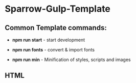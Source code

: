 # Sparrow-Gulp-Template

## Common Template commands:

* __npm run start__ - start development

* __npm run fonts__ - convert & import fonts

* __npm run min__ - Minification of styles, scripts and images 

## HTML
